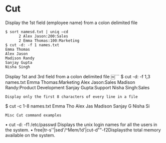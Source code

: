 # Cut

Display the 1st field (employee name) from a colon delimited file
```
$ sort namesd.txt | uniq –cd
      2 Alex Jason:200:Sales
      2 Emma Thomas:100:Marketing
$ cut -d: -f 1 names.txt
Emma Thomas
Alex Jason
Madison Randy
Sanjay Gupta
Nisha Singh
```

Display 1st and 3rd field from a colon delimited file
￼```
$ cut -d: -f 1,3 names.txt
Emma Thomas:Marketing
Alex Jason:Sales
Madison Randy:Product Development
Sanjay Gupta:Support
Nisha Singh:Sales
```
Display only the first 8 characters of every line in a file
```
$ cut -c 1-8 names.txt
Emma Tho
Alex Jas
Madison
Sanjay G
Nisha Si
```
Misc Cut command examples
```
• cut -d: -f1 /etc/passwd Displays the unix login names for all the users in the system.
• free|tr-s''|sed'/^Mem/!d'|cut-d""-f2Displaysthe total memory available on the system.
```